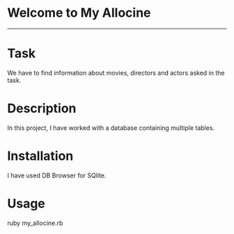 # Welcome to My Allocine
--------------------------------------------------------------------------------------------------------------------------------------------------
# Task
We have to find information about movies, directors and actors asked in the task.

# Description
In this project, I have worked with a database containing multiple tables.

# Installation
I have used DB Browser for SQlite.

# Usage
ruby my_allocine.rb
